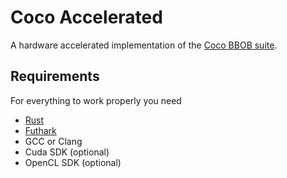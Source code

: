 # Coco Accelerated
A hardware accelerated implementation of the [Coco BBOB suite](https://github.com/numbbo/coco).

## Requirements

For everything to work properly you need
- [Rust](https://www.rust-lang.org/)
- [Futhark](https://futhark-lang.org/)
- GCC or Clang
- Cuda SDK (optional)
- OpenCL SDK (optional)

